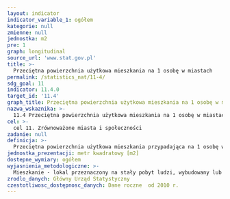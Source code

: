 ```yaml
---
layout: indicator
indicator_variable_1: ogółem
kategorie: null
zmienne: null
jednostka: m2
pre: 1
graph: longitudinal
source_url: 'www.stat.gov.pl'
title: >-
  Przeciętna powierzchnia użytkowa mieszkania na 1 osobę w miastach
permalink: /statistics_nat/11-4/
sdg_goal: 11
indicator: 11.4.0
target_id: '11.4'
graph_title: Przeciętna powierzchnia użytkowa mieszkania na 1 osobę w miastach
nazwa_wskaznika: >-
  11.4 Przeciętna powierzchnia użytkowa mieszkania na 1 osobę w miastach
cel: >-
  cel 11. Zrównoważone miasta i społeczności
zadanie: null
definicja: >-
  Przeciętna powierzchnia użytkowa mieszkania przypadająca na 1 osobę w miastach.
jednostka_prezentacji: metr kwadratowy [m2]
dostepne_wymiary: ogółem
wyjasnienia_metodologiczne: >-
  Mieszkanie - lokal przeznaczony na stały pobyt ludzi, wybudowany lub przebudowany do celów mieszkalnych  konstrukcyjnie wydzielony trwałymi ścianami w obrębie budynku, składający się z jednej lub kilku izb i pomieszczeń pomocniczych (takich jak: przedpokój, hol, łazienka, wc, garderoba, spiżarnia, schowek), do którego prowadzi niezależne wejście. W budynkach zbiorowego zamieszkania za mieszkanie uznaje się tylko ten lokal, który przeznaczony jest na stałe zamieszkiwanie.Powierzchnia użytkowa mieszkania - powierzchnia wszystkich pomieszczeń w mieszkaniu, tj. pokoi, kuchni, spiżarni, przedpokoi, alków, holi, korytarzy, łazienek, ubikacji, obudowanej werandy, ganku, garderoby oraz innych pomieszczeń służących mieszkalnym i gospodarczym potrzebom mieszkańców (pracownie artystyczne, pomieszczenia rekreacyjne lub hobby), bez względu na ich przeznaczenie i sposób użytkowania.Do powierzchni użytkowej mieszkania nie zalicza się powierzchni: balkonów, tarasów, loggi, antresoli, szaf i schowków w ścianach, pralni, suszarni, wózkowni, strychów, piwnic i komórek przeznaczonych na przechowywanie opału, a także garaży, hydroforni i kotłowni.Oddanie do użytkowania - zgodnie z Prawem budowlanym - następuje w sytuacji, gdy inwestor zgłosił zakończenie budowy właściwemu organowi nadzoru budowlanego i organ ten nie zgłosił sprzeciwu (w drodze decyzji) lub gdy inwestor uzyskał pozwolenie na użytkowanie (w drodze decyzji) od organu nadzoru budowlanego.
zrodlo_danych: Główny Urząd Statystyczny
czestotliwosc_dostępnosc_danych: Dane roczne  od 2010 r.
---
```

